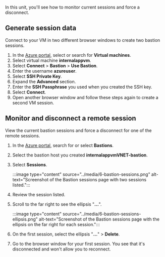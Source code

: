 In this unit, you'll see how to monitor current sessions and force a disconnect. 

## Generate session data

Connect to your VM in two different browser windows to create two bastion sessions.

1. In the [Azure portal](https://portal.azure.com/learn.docs.microsoft.com?azure-portal=true), select or search for **Virtual machines**.
1. Select virtual machine **internalappvm**.
1. Select **Connect** > **Bastion** > **Use Bastion**.
1. Enter the username **azureuser**.
1. Select **SSH Private Key**.
   <!--update to use file-->
1. Expand the **Advanced** section.
1. Enter the **SSH Passphrase** you used when you created the SSH key.
1. Select **Connect**.
1. Open another browser window and follow these steps again to create a second VM session.

## Monitor and disconnect a remote session

View the current bastion sessions and force a disconnect for one of the remote sessions.
 
1. In the [Azure portal](https://portal.azure.com/learn.docs.microsoft.com?azure-portal=true), search for or select **Bastions**.
1. Select the bastion host you created **internalappvmVNET-bastion**.
1. Select **Sessions**.

   :::image type="content" source="../media/6-bastion-sessions.png" alt-text="Screenshot of the Bastion sessions page with two sessions listed.":::

1. Review the session listed.
1. Scroll to the far right to see the ellipsis "**...**".

   :::image type="content" source="../media/6-bastion-sessions-ellipsis.png" alt-text="Screenshot of the Bastion sessions page with the ellipsis on the far right for each session.":::

1. On the first session, select the ellipsis "**...**" > **Delete**.
1. Go to the browser window for your first session. You see that it's disconnected and won't allow you to reconnect.

